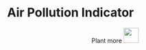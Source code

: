 # Air Pollution Indicator


<p align="center">
	Plant more <img src="/images/tree.svg" width="35" height="35" />
</p>